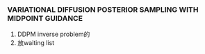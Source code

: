 ### VARIATIONAL DIFFUSION POSTERIOR SAMPLING WITH MIDPOINT GUIDANCE
1. DDPM inverse problem的
2. 放waiting list